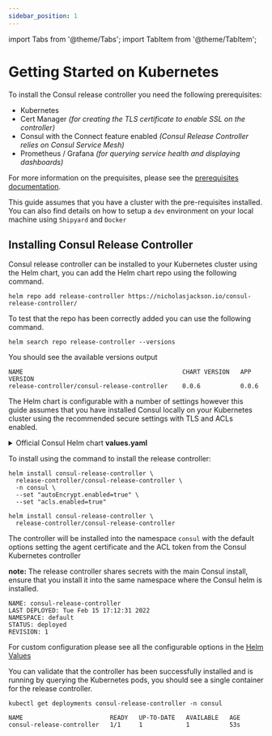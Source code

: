 ```yaml
---
sidebar_position: 1
---
```


import Tabs from '@theme/Tabs';
import TabItem from '@theme/TabItem';

# Getting Started on Kubernetes

To install the Consul release controller you need the following prerequisites:

* Kubernetes
* Cert Manager *(for creating the TLS certificate to enable SSL on the controller)*
* Consul with the Connect feature enabled *(Consul Release Controller relies on Consul Service Mesh)*
* Prometheus / Grafana *(for querying service health and displaying dashboards)*

For more information on the prequisites, please see the [prerequisites documentation](prerequisites).

This guide assumes that you have a cluster with the pre-requisites installed.  You can also find details on how to setup a `dev` environment on your local machine using `Shipyard` and `Docker`

## Installing Consul Release Controller

Consul release controller can be installed to your Kubernetes cluster using the Helm chart, you can add the Helm chart repo using the following
command.

```shell
helm repo add release-controller https://nicholasjackson.io/consul-release-controller/
```

To test that the repo has been correctly added you can use the following command.

```shell
helm search repo release-controller --versions
```

You should see the available versions output

```shell
NAME                                            CHART VERSION   APP VERSION
release-controller/consul-release-controller    0.0.6           0.0.6      
```

The Helm chart is configurable with a number of settings however this guide assumes that you have installed Consul locally on your 
Kubernetes cluster using the recommended secure settings with TLS and ACLs enabled.

<details>
  <summary>Official Consul Helm chart <b>values.yaml</b></summary>

```yaml
global:
  acls:
    manageSystemACLs: true
controller:
  enabled: true
acls:
  enabled: true
```
</details>

To install using the command to install the release controller:

<Tabs groupId="helm_values">
<TabItem value="secure" label="TLS and ALCs">


```shell
helm install consul-release-controller \
  release-controller/consul-release-controller \
  -n consul \
  --set "autoEncrypt.enabled=true" \
  --set "acls.enabled=true"
```

</TabItem>
<TabItem value="insecure" label="Insecure setup">

```shell
helm install consul-release-controller \
  release-controller/consul-release-controller
```

</TabItem>
</Tabs>

The controller will be installed into the namespace `consul` with the default options setting the agent certificate and the ACL token from the Consul Kubernetes controller

**note:** The release controller shares secrets with the main Consul install, ensure that you install it into the same namespace where the 
Consul helm is installed.

```shell
NAME: consul-release-controller
LAST DEPLOYED: Tue Feb 15 17:12:31 2022
NAMESPACE: default
STATUS: deployed
REVISION: 1
```

For custom configuration please see all the configurable options in the [Helm Values](helm_values)

You can validate that the controller has been successfully installed and is running by querying the Kubernetes pods, you should see a single
container for the release controller.

```shell
kubectl get deployments consul-release-controller -n consul
```

```shell
NAME                        READY   UP-TO-DATE   AVAILABLE   AGE
consul-release-controller   1/1     1            1           53s
```